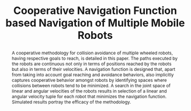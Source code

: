 ---
layout: project-page-new
title: "Cooperative Navigation Function based Navigation of Multiple Mobile Robots "
authors:
  - name: Satish Pedduri*
    sup: #
  - name: K. Madhava Krishna*
    sup: #
  - name: Henry Hexmoor+
    sup: #
affiliations:
  - name: IIIT Hyderabad, India
    link: https://robotics.iiit.ac.in
    sup: #
  - name: Computer Science Dept, Southern Illinois University, Carbondale, IL, 62901, USA 
    link: #
    sup: 2
permalink: publications/2007/Pedduri_Cooperative-Navigation
abstract: "A cooperative methodology for collision avoidance of multiple wheeled robots, having respective goals to reach, is detailed in this paper. The paths executed by the robots are continuous not only in terms of positions reached by the robots but also in terms of their velocities. A navigation function is designed that, apart from taking into account goal reaching and avoidance behaviors, also implicitly captures cooperative behavior amongst robots by identifying spaces where collisions between robots tend to be minimized. A search in the joint space of linear and angular velocities of the robots results in selection of a linear and angular velocity tuple for each robot that minimizes the navigation function. Simulated results portray the efficacy of the methodology. "
paper: https://robotics.iiit.ac.in/uploads/Main/Publications/2007_9.pdf
# iframe: https://www.youtube.com/embed/jhjskX4FQwA

---